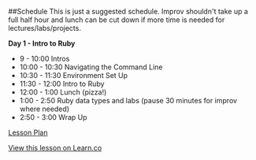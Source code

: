 

##Schedule
This is just a suggested schedule. Improv shouldn't take up a full half hour and lunch can be cut down if more time is needed for lectures/labs/projects.

**Day 1 - Intro to Ruby**
+ 9 - 10:00 Intros
+ 10:00 - 10:30 Navigating the Command Line
+ 10:30 - 11:30 Environment Set Up
+ 11:30 - 12:00 Intro to Ruby
+ 12:00 - 1:00 Lunch (pizza!)
+ 1:00 - 2:50 Ruby data types and labs (pause 30 minutes for improv where needed)
+ 2:50 - 3:00 Wrap Up

[Lesson Plan](https://docs.google.com/a/flatironschool.com/document/d/1TUf9RNzjDt_A82l300wY3dmiUlG7qLo4-ekly5xIf98/edit)

<a href='https://learn.co/lessons/hs-intro-software-day1-schedule' data-visibility='hidden'>View this lesson on Learn.co</a>
